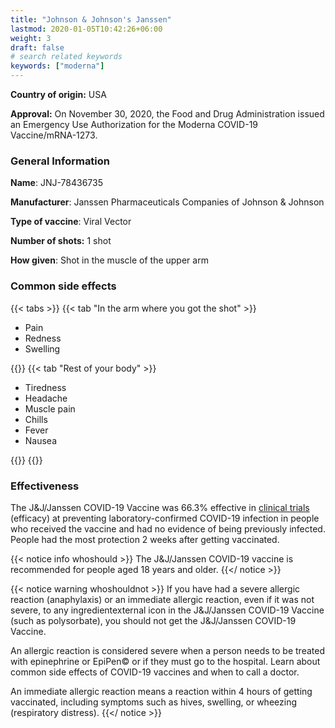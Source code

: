 ```yaml
---
title: "Johnson & Johnson's Janssen"
lastmod: 2020-01-05T10:42:26+06:00
weight: 3
draft: false
# search related keywords
keywords: ["moderna"]
---
```

**Country of origin:** USA

**Approval:** On November 30, 2020, the Food and Drug Administration issued an Emergency Use Authorization for the Moderna COVID-19 Vaccine/mRNA-1273.

### General Information

**Name**:  JNJ-78436735

**Manufacturer**: Janssen Pharmaceuticals Companies of Johnson & Johnson

**Type of vaccine**: Viral Vector

**Number of shots:** 1 shot

**How given**: Shot in the muscle of the upper arm

### Common side effects

{{< tabs >}}
  {{< tab "In the arm where you got the shot" >}}
  <ul>
  <li>Pain</li>
  <li>Redness</li>
  <li>Swelling</li>
  </ul>
  {{</ tab >}}
  {{< tab "Rest of your body" >}}
  <ul>
  <li>Tiredness</li>
  <li>Headache</li>
  <li>Muscle pain</li> 
  <li>Chills</li>
  <li>Fever</li>
  <li>Nausea</li>
  </ul>
  {{</ tab >}}
{{</ tabs >}}

### Effectiveness

The J&J/Janssen COVID-19 Vaccine was 66.3% effective in [clinical trials](https://www.cdc.gov/mmwr/volumes/70/wr/mm7009e4.htm?s_cid=mm7009e4_w) (efficacy) at preventing laboratory-confirmed COVID-19 infection in people who received the vaccine and had no evidence of being previously infected. People had the most protection 2 weeks after getting vaccinated.

{{< notice info whoshould >}}
  The J&J/Janssen COVID-19 vaccine is recommended for people aged 18 years and older.
{{</ notice >}}

{{< notice warning whoshouldnot >}}
  If you have had a severe allergic reaction (anaphylaxis) or an immediate allergic reaction, even if it was not severe, to any ingredientexternal icon in the J&J/Janssen COVID-19 Vaccine (such as polysorbate), you should not get the J&J/Janssen COVID-19 Vaccine.

  An allergic reaction is considered severe when a person needs to be treated with epinephrine or EpiPen© or if they must go to the hospital. Learn about common side effects of COVID-19 vaccines and when to call a doctor.

  An immediate allergic reaction means a reaction within 4 hours of getting vaccinated, including symptoms such as hives, swelling, or wheezing (respiratory distress).
{{</ notice >}}
